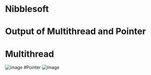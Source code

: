 # Nibblesoft
# Output of Multithread and Pointer
# Multithread
![image](https://github.com/jeffriardian/Nibblesoft/assets/60500344/ddf748e9-94dc-4030-83df-72e0d4d31f1e)
#Pointer
![image](https://github.com/jeffriardian/Nibblesoft/assets/60500344/d36899d1-c4f3-428b-a743-65f89572df29)


